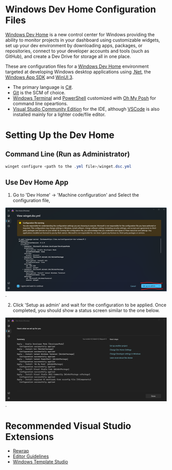 # Windows Dev Home Configuration Files

[Windows Dev Home](https://learn.microsoft.com/en-us/windows/dev-home/) is a new control center for Windows providing the ability to monitor projects in your dashboard using customizable widgets, set up your dev environment by downloading apps, packages, or repositories, connect to your developer accounts and tools (such as GitHub), and create a Dev Drive for storage all in one place.

These are configuration files for a [Windows Dev Home](https://learn.microsoft.com/en-us/windows/dev-home/) environment targeted at developing Windows desktop applications using [.Net](https://dotnet.microsoft.com/en-us/learn/dotnet/what-is-dotnet), the [Windows App SDK](https://learn.microsoft.com/en-us/windows/apps/windows-app-sdk/) and [WinUI 3](https://learn.microsoft.com/en-us/windows/apps/winui/).

* The primary language is [C#](https://learn.microsoft.com/en-us/dotnet/csharp/tour-of-csharp/).
* [Git](https://git-scm.com/) is the SCM of choice.
* [Windows Terminal](https://github.com/microsoft/terminal) and [PowerShell](https://learn.microsoft.com/en-us/powershell/) customized with [Oh My Posh](https://ohmyposh.dev/) for command line opeartions.
* [Visual Studio Community Edition](https://visualstudio.microsoft.com/vs/community/) for the IDE, although [VSCode](https://code.visualstudio.com/) is also installed mainly for a lighter code/file editor.

# Setting Up the Dev Home

## Command Line (Run as Administrator)

```powershell
winget configure <path to the .yml file>/winget.dsc.yml
```
  
## Use Dev Home App

1. Go to 'Dev Home' -> 'Machine configuration' and Select the configuration file,

![Dev Home Configuration Screen](images/dev-home-config.png "Dev Home Configuration Screen").

2. Click 'Setup as admin' and wait for the configuration to be applied. Once completed, you should show a status screen similar to the one below.

![Dev Home Configuration Applied](images/dev-home-complete.png "Dev Home Configuration Applied").

# Recommended Visual Studio Extensions

* [Rewrap](https://marketplace.visualstudio.com/items?itemName=stkb.Rewrap-18980)
* [Editor Guidelines](https://marketplace.visualstudio.com/items?itemName=PaulHarrington.EditorGuidelinesPreview)
* [Windows Template Studio](https://marketplace.visualstudio.com/items?itemName=WASTeamAccount.WindowsTemplateStudio)
